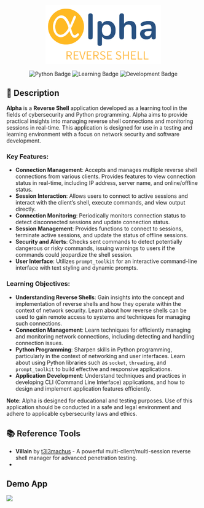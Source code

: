 <p align="center">
  <img src="icon.png" alt="alpha"  width="300">
</p>

<p align="center">
    <img src="https://badgen.net/badge/Python/3.12.2/yellow?icon=pypi" alt="Python Badge" style="max-width: 100%;">
    <img src="https://badgen.net/badge/Learning/Purposes/purple?icon=terminal" alt="Learning Badge" style="max-width: 100%;">
    <img src="https://badgen.net/badge/Under/Development/blue?icon=github" alt="Development Badge" style="max-width: 100%;">
</p>

## 📜 Description

**Alpha** is a **Reverse Shell** application developed as a learning tool in the fields of cybersecurity and Python programming. Alpha aims to provide practical insights into managing reverse shell connections and monitoring sessions in real-time. This application is designed for use in a testing and learning environment with a focus on network security and software development.

### Key Features:

- **Connection Management**: Accepts and manages multiple reverse shell connections from various clients. Provides features to view connection status in real-time, including IP address, server name, and online/offline status.
- **Session Interaction**: Allows users to connect to active sessions and interact with the client’s shell, execute commands, and view output directly.
- **Connection Monitoring**: Periodically monitors connection status to detect disconnected sessions and update connection status.
- **Session Management**: Provides functions to connect to sessions, terminate active sessions, and update the status of offline sessions.
- **Security and Alerts**: Checks sent commands to detect potentially dangerous or risky commands, issuing warnings to users if the commands could jeopardize the shell session.
- **User Interface**: Utilizes `prompt_toolkit` for an interactive command-line interface with text styling and dynamic prompts.

### Learning Objectives:

- **Understanding Reverse Shells**: Gain insights into the concept and implementation of reverse shells and how they operate within the context of network security. Learn about how reverse shells can be used to gain remote access to systems and techniques for managing such connections.
- **Connection Management**: Learn techniques for efficiently managing and monitoring network connections, including detecting and handling connection issues.
- **Python Programming**: Sharpen skills in Python programming, particularly in the context of networking and user interfaces. Learn about using Python libraries such as `socket`, `threading`, and `prompt_toolkit` to build effective and responsive applications.
- **Application Development**: Understand techniques and practices in developing CLI (Command Line Interface) applications, and how to design and implement application features efficiently.

**Note**: Alpha is designed for educational and testing purposes. Use of this application should be conducted in a safe and legal environment and adhere to applicable cybersecurity laws and ethics.


## 📚 Reference Tools

- **Villain** by [t3l3machus](https://github.com/t3l3machus/Villain) - A powerful multi-client/multi-session reverse shell manager for advanced penetration testing.
- 
## Demo App

<img src="https://raw.githubusercontent.com/sh4dowByte/media/main/alpha/Alpha.gif"  style="max-width: 80%;">